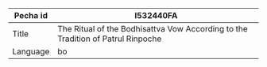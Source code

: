 |Pecha id | I532440FA
| --- | --- 
|Title | The Ritual of the Bodhisattva Vow According to the Tradition of Patrul Rinpoche 
|Language | bo